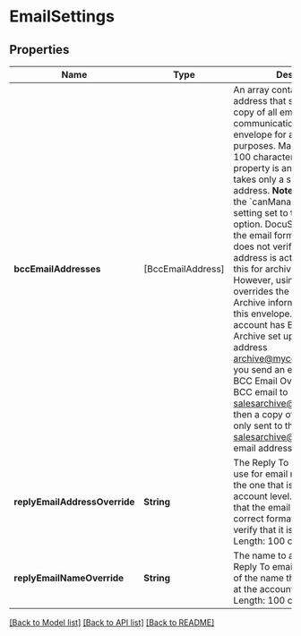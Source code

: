 # EmailSettings

## Properties
Name | Type | Description | Notes
------------ | ------------- | ------------- | -------------
**bccEmailAddresses** | [BccEmailAddress] | An array containing the email address that should receive a copy of all email communications related to an envelope for archiving purposes. Maximum Length: 100 characters.  While this property is an array, note that it takes only a single email address.  **Note**: Only users with the &#x60;canManageAccount&#x60; setting set to **true** can use this option.   DocuSign verifies that the email format is correct, but does not verify that the email address is active. You can use this for archiving purposes. However, using this property overrides the BCC for Email Archive information setting for this envelope.   **Example**: if your account has BCC for Email Archive set up for the email address archive@mycompany.com and you send an envelope using the BCC Email Override to send a BCC email to salesarchive@mycompany.com, then a copy of the envelope is only sent to the salesarchive@mycompany.com email address. | [optional] 
**replyEmailAddressOverride** | **String** | The Reply To email address to use for email replies, instead of the one that is configured at the account level. DocuSign verifies that the email address is in a correct format, but does not verify that it is active. Maximum Length: 100 characters. | [optional] 
**replyEmailNameOverride** | **String** | The name to associate with the Reply To email address, instead of the name that is configured at the account level. Maximum Length: 100 characters. | [optional] 

[[Back to Model list]](../README.md#documentation-for-models) [[Back to API list]](../README.md#documentation-for-api-endpoints) [[Back to README]](../README.md)


